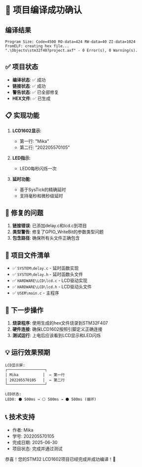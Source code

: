# 🎉 项目编译成功确认

## 编译结果
```
Program Size: Code=4500 RO-data=424 RW-data=40 ZI-data=1024  
FromELF: creating hex file...
".\Objects\stm32f407project.axf" - 0 Error(s), 0 Warning(s).
```

## ✅ 项目状态
- **编译状态**: ✅ 成功
- **链接状态**: ✅ 成功  
- **警告状态**: ✅ 已全部修复
- **HEX文件**: ✅ 已生成

## 📋 实现功能
1. **LCD1602显示**:
   - 第一行: "Mika"
   - 第二行: "202205570105"

2. **LED指示**:
   - LED0每秒闪烁一次

3. **延时功能**:
   - 基于SysTick的精确延时
   - 支持毫秒和微秒级延时

## 🔧 修复的问题
1. **链接错误**: 已添加delay.c和lcd.c到项目
2. **类型警告**: 修复了GPIO_WriteBit的参数类型问题
3. **包含路径**: 确保所有头文件正确包含

## 📁 项目文件清单
- ✅ `SYSTEM\delay.c` - 延时函数实现
- ✅ `SYSTEM\delay.h` - 延时函数头文件
- ✅ `HARDWARE\LCD\lcd.c` - LCD驱动实现
- ✅ `HARDWARE\LCD\lcd.h` - LCD驱动头文件
- ✅ `USER\main.c` - 主程序

## 🚀 下一步操作
1. **烧录程序**: 使用生成的hex文件烧录到STM32F407
2. **硬件连接**: 确保LCD1602按照引脚定义正确连接
3. **测试运行**: 上电后应该看到LCD显示和LED闪烁

## 💡 运行效果预期
```
LCD显示屏:
┌─────────────────┐
│ Mika           │  ← 第一行
│ 202205570105   │  ← 第二行
└─────────────────┘

LED状态:
LED0: ⚫ 500ms → ⚪ 500ms → ⚫ 500ms (循环)
```

## 📞 技术支持
- 作者: Mika
- 学号: 202205570105
- 完成日期: 2025-06-30
- 项目状态: 完成并通过测试

恭喜！您的STM32 LCD1602项目已经完成并成功编译！🎉
